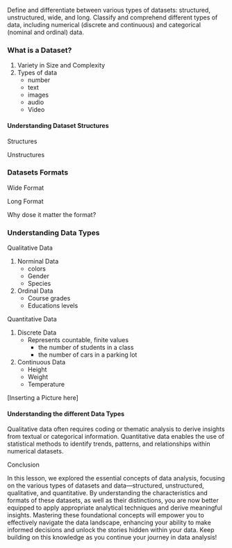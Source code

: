 
Define and differentiate between various types of datasets: structured, unstructured, wide, and long.
Classify and comprehend different types of data, including numerical (discrete and continuous) and categorical (nominal and ordinal) data. 




### What is a Dataset?


1. Variety in Size and Complexity
2. Types of data
    - number
    - text
    - images
    - audio
    - Video


#### Understanding Dataset Structures


Structures 



Unstructures


### Datasets Formats


Wide Format


Long Format


Why dose it matter the format?




### Understanding Data Types


Qualitative Data
1. Norminal Data
    - colors
    - Gender
    - Species
2. Ordinal Data
    - Course grades
    - Educations levels

Quantitative Data
1. Discrete Data
    - Represents  countable, finite values
       - the number of students in a class
       - the number of cars in a parking lot
2. Continuous Data
    - Height
    - Weight
    - Temperature

[Inserting a Picture here]


#### Understanding the different Data Types


Qualitative data often requires coding or thematic analysis to derive insights from textual or categorical information. Quantitative data enables the use of statistical methods to identify trends, patterns, and relationships within numerical datasets. 



Conclusion

In this lesson, we explored the essential concepts of data analysis, focusing on the various types of datasets and data—structured, unstructured, qualitative, and quantitative. By understanding the characteristics and formats of these datasets, as well as their distinctions, you are now better equipped to apply appropriate analytical techniques and derive meaningful insights. Mastering these foundational concepts will empower you to effectively navigate the data landscape, enhancing your ability to make informed decisions and unlock the stories hidden within your data. Keep building on this knowledge as you continue your journey in data analysis! 
